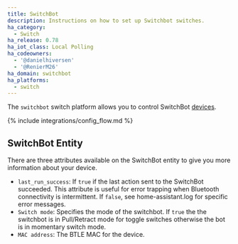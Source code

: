```yaml
---
title: SwitchBot
description: Instructions on how to set up Switchbot switches.
ha_category:
  - Switch
ha_release: 0.78
ha_iot_class: Local Polling
ha_codeowners:
  - '@danielhiversen'
  - '@RenierM26'
ha_domain: switchbot
ha_platforms:
  - switch
---
```


The `switchbot` switch platform allows you to control SwitchBot [devices](https://www.switch-bot.com/).

{% include integrations/config_flow.md %}

## SwitchBot Entity

There are three attributes available on the SwitchBot entity to give you more information about your device.

- `last_run_success`: If `true` if the last action sent to the SwitchBot succeeded. This attribute is useful for error trapping when Bluetooth connectivity is intermittent. If `false`, see home-assistant.log for specific error messages.
- `Switch mode`: Specifies the mode of the switchbot. If `true` the the switchbot is in Pull/Retract mode for toggle switches otherwise the bot is in momentary switch mode.
- `MAC address`: The BTLE MAC for the device.
